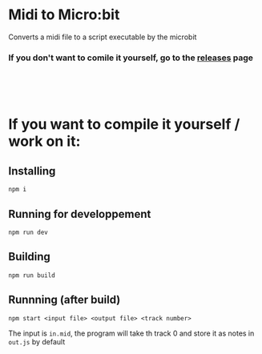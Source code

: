 # Midi to Micro:bit

Converts a midi file to a script executable by the microbit

### If you don't want to comile it yourself, go to the [releases](https://github.com/lolocomotive/Midi2Microbit/releases/latest) page
<br><br><br>
# If you want to compile it yourself / work on it:

## Installing

```
npm i
```

## Running for developpement

```
npm run dev
```

## Building

```
npm run build
```

## Runnning (after build)

```
npm start <input file> <output file> <track number>
```

The input is `in.mid`, the program will take th track 0 and store it as notes in `out.js` by default
